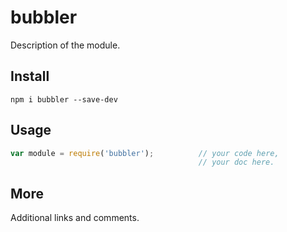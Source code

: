 # bubbler

Description of the module.

## Install

    npm i bubbler --save-dev

## Usage

```js
var module = require('bubbler');          // your code here,
                                          // your doc here.
```

## More

Additional links and comments.